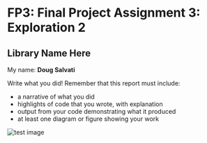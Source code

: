 # FP3: Final Project Assignment 3: Exploration 2

## Library Name Here
My name: **Doug Salvati**

Write what you did!
Remember that this report must include:

* a narrative of what you did
* highlights of code that you wrote, with explanation
* output from your code demonstrating what it produced
* at least one diagram or figure showing your work

![test image](/testimage.png?raw=true "test image")
